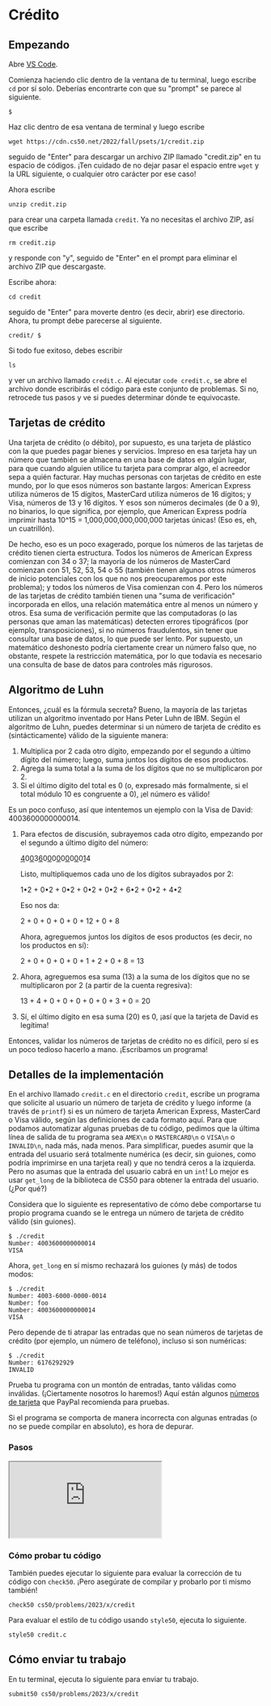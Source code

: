 # Crédito

## Empezando

Abre [VS Code](https://code.cs50.io/).

Comienza haciendo clic dentro de la ventana de tu terminal, luego escribe `cd` por sí solo. Deberías encontrarte con que su "prompt" se parece al siguiente.

```
$
```

Haz clic dentro de esa ventana de terminal y luego escribe

```
wget https://cdn.cs50.net/2022/fall/psets/1/credit.zip
```

seguido de "Enter" para descargar un archivo ZIP llamado "credit.zip" en tu espacio de códigos. ¡Ten cuidado de no dejar pasar el espacio entre `wget` y la URL siguiente, o cualquier otro carácter por ese caso!

Ahora escribe

```
unzip credit.zip
```

para crear una carpeta llamada `credit`. Ya no necesitas el archivo ZIP, así que escribe

```
rm credit.zip
```

y responde con "y", seguido de "Enter" en el prompt para eliminar el archivo ZIP que descargaste.

Escribe ahora:

```
cd credit
```

seguido de "Enter" para moverte dentro (es decir, abrir) ese directorio. Ahora, tu prompt debe parecerse al siguiente.

```
credit/ $
```

Si todo fue exitoso, debes escribir

```
ls
```

y ver un archivo llamado `credit.c`. Al ejecutar `code credit.c`, se abre el archivo donde escribirás el código para este conjunto de problemas. Si no, retrocede tus pasos y ve si puedes determinar dónde te equivocaste.

## Tarjetas de crédito

Una tarjeta de crédito (o débito), por supuesto, es una tarjeta de plástico con la que puedes pagar bienes y servicios. Impreso en esa tarjeta hay un número que también se almacena en una base de datos en algún lugar, para que cuando alguien utilice tu tarjeta para comprar algo, el acreedor sepa a quién facturar. Hay muchas personas con tarjetas de crédito en este mundo, por lo que esos números son bastante largos: American Express utiliza números de 15 dígitos, MasterCard utiliza números de 16 dígitos; y Visa, números de 13 y 16 dígitos. Y esos son números decimales (de 0 a 9), no binarios, lo que significa, por ejemplo, que American Express podría imprimir hasta 10^15 = 1,000,000,000,000,000 tarjetas únicas! (Eso es, eh, un cuatrillón).

De hecho, eso es un poco exagerado, porque los números de las tarjetas de crédito tienen cierta estructura. Todos los números de American Express comienzan con 34 o 37; la mayoría de los números de MasterCard comienzan con 51, 52, 53, 54 o 55 (también tienen algunos otros números de inicio potenciales con los que no nos preocuparemos por este problema); y todos los números de Visa comienzan con 4. Pero los números de las tarjetas de crédito también tienen una "suma de verificación" incorporada en ellos, una relación matemática entre al menos un número y otros. Esa suma de verificación permite que las computadoras (o las personas que aman las matemáticas) detecten errores tipográficos (por ejemplo, transposiciones), si no números fraudulentos, sin tener que consultar una base de datos, lo que puede ser lento. Por supuesto, un matemático deshonesto podría ciertamente crear un número falso que, no obstante, respete la restricción matemática, por lo que todavía es necesario una consulta de base de datos para controles más rigurosos.

## Algoritmo de Luhn

Entonces, ¿cuál es la fórmula secreta? Bueno, la mayoría de las tarjetas utilizan un algoritmo inventado por Hans Peter Luhn de IBM. Según el algoritmo de Luhn, puedes determinar si un número de tarjeta de crédito es (sintácticamente) válido de la siguiente manera:

1. Multiplica por 2 cada otro dígito, empezando por el segundo a último dígito del número; luego, suma juntos los dígitos de esos productos.
2. Agrega la suma total a la suma de los dígitos que no se multiplicaron por 2.
3. Si el último dígito del total es 0 (o, expresado más formalmente, si el total módulo 10 es congruente a 0), ¡el número es válido!

Es un poco confuso, así que intentemos un ejemplo con la Visa de David: 4003600000000014.

1. Para efectos de discusión, subrayemos cada otro dígito, empezando por el segundo a último dígito del número:

    <p><u>4</u>0<u>0</u>3<u>6</u>0<u>0</u>0<u>0</u>0<u>0</u>0<u>0</u>0<u>1</u>4</p>

    Listo, multipliquemos cada uno de los dígitos subrayados por 2:

    1•2 + 0•2 + 0•2 + 0•2 + 0•2 + 6•2 + 0•2 + 4•2

    Eso nos da:

    2 + 0 + 0 + 0 + 0 + 12 + 0 + 8

    Ahora, agreguemos juntos los dígitos de esos productos (es decir, no los productos en sí):

    2 + 0 + 0 + 0 + 0 + 1 + 2 + 0 + 8 = 13

2. Ahora, agreguemos esa suma (13) a la suma de los dígitos que no se multiplicaron por 2 (a partir de la cuenta regresiva):

    13 + 4 + 0 + 0 + 0 + 0 + 0 + 3 + 0 = 20

3. Sí, el último dígito en esa suma (20) es 0, ¡así que la tarjeta de David es legítima!

Entonces, validar los números de tarjetas de crédito no es difícil, pero sí es un poco tedioso hacerlo a mano. ¡Escribamos un programa!

## Detalles de la implementación

En el archivo llamado `credit.c` en el directorio `credit`, escribe un programa que solicite al usuario un número de tarjeta de crédito y luego informe (a través de `printf`) si es un número de tarjeta American Express, MasterCard o Visa válido, según las definiciones de cada formato aquí. Para que podamos automatizar algunas pruebas de tu código, pedimos que la última línea de salida de tu programa sea `AMEX\n` o `MASTERCARD\n` o `VISA\n` o `INVALID\n`, nada más, nada menos. Para simplificar, puedes asumir que la entrada del usuario será totalmente numérica (es decir, sin guiones, como podría imprimirse en una tarjeta real) y que no tendrá ceros a la izquierda. Pero no asumas que la entrada del usuario cabrá en un `int`! Lo mejor es usar `get_long` de la biblioteca de CS50 para obtener la entrada del usuario. (¿Por qué?)

Considera que lo siguiente es representativo de cómo debe comportarse tu propio programa cuando se le entrega un número de tarjeta de crédito válido (sin guiones).

```
$ ./credit
Number: 4003600000000014
VISA
```

Ahora, `get_long` en sí mismo rechazará los guiones (y más) de todos modos:

```
$ ./credit
Number: 4003-6000-0000-0014
Number: foo
Number: 4003600000000014
VISA
```

Pero depende de ti atrapar las entradas que no sean números de tarjetas de crédito (por ejemplo, un número de teléfono), incluso si son numéricas:

```
$ ./credit
Number: 6176292929
INVALID
```

Prueba tu programa con un montón de entradas, tanto válidas como inválidas. (¡Ciertamente nosotros lo haremos!) Aquí están algunos [números de tarjeta](https://developer.paypal.com/api/nvp-soap/payflow/integration-guide/test-transactions/#standard-test-cards) que PayPal recomienda para pruebas.

Si el programa se comporta de manera incorrecta con algunas entradas (o no se puede compilar en absoluto), es hora de depurar.

### Pasos

<div class="ratio ratio-16x9" data-video=""><iframe allow="accelerometer; autoplay; encrypted-media; gyroscope; picture-in-picture" allowfullscreen="" class="border" data-video="" src="https://www.youtube.com/embed/dF7wNjsRBjI?modestbranding=0&amp;rel=0&amp;showinfo=0"></iframe></div>

### Cómo probar tu código

También puedes ejecutar lo siguiente para evaluar la corrección de tu código con `check50`. ¡Pero asegúrate de compilar y probarlo por ti mismo también!

```
check50 cs50/problems/2023/x/credit
```

Para evaluar el estilo de tu código usando `style50`, ejecuta lo siguiente.

```
style50 credit.c
```

## Cómo enviar tu trabajo

En tu terminal, ejecuta lo siguiente para enviar tu trabajo.

```
submit50 cs50/problems/2023/x/credit
```